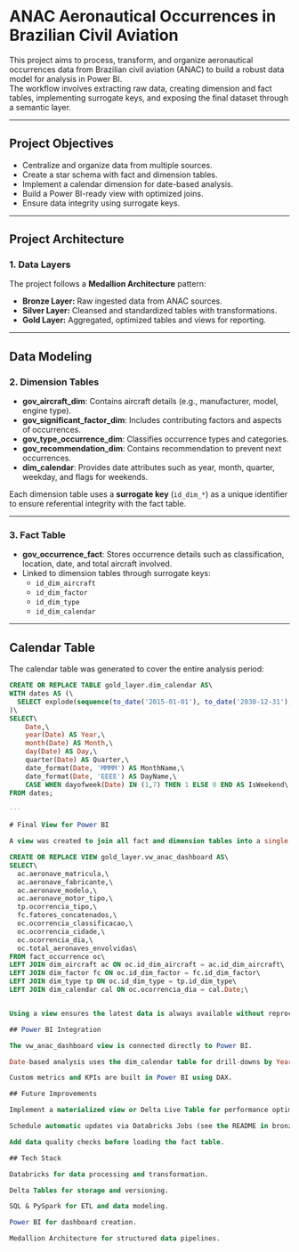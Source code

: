 # ANAC Aeronautical Occurrences in Brazilian Civil Aviation

This project aims to process, transform, and organize aeronautical occurrences data from Brazilian civil aviation (ANAC) to build a robust data model for analysis in Power BI.  
The workflow involves extracting raw data, creating dimension and fact tables, implementing surrogate keys, and exposing the final dataset through a semantic layer.

---

## Project Objectives
- Centralize and organize data from multiple sources.
- Create a star schema with fact and dimension tables.
- Implement a calendar dimension for date-based analysis.
- Build a Power BI-ready view with optimized joins.
- Ensure data integrity using surrogate keys.

---

## Project Architecture

### 1. Data Layers
The project follows a **Medallion Architecture** pattern:
- **Bronze Layer:** Raw ingested data from ANAC sources.
- **Silver Layer:** Cleansed and standardized tables with transformations.
- **Gold Layer:** Aggregated, optimized tables and views for reporting.

---

## Data Modeling

### 2. Dimension Tables
- **gov_aircraft_dim**: Contains aircraft details (e.g., manufacturer, model, engine type).
- **gov_significant_factor_dim**: Includes contributing factors and aspects of occurrences.
- **gov_type_occurrence_dim**: Classifies occurrence types and categories.
- **gov_recommendation_dim**: Contains recommendation to prevent next occurrences.
- **dim_calendar**: Provides date attributes such as year, month, quarter, weekday, and flags for weekends.

Each dimension table uses a **surrogate key** (`id_dim_*`) as a unique identifier to ensure referential integrity with the fact table.

---

### 3. Fact Table
- **gov_occurrence_fact**: Stores occurrence details such as classification, location, date, and total aircraft involved.
- Linked to dimension tables through surrogate keys:
  - `id_dim_aircraft`
  - `id_dim_factor`
  - `id_dim_type`
  - `id_dim_calendar`

---

## Calendar Table
The calendar table was generated to cover the entire analysis period:

```sql
CREATE OR REPLACE TABLE gold_layer.dim_calendar AS\
WITH dates AS (\
  SELECT explode(sequence(to_date('2015-01-01'), to_date('2030-12-31'), interval 1 day)) AS Date\
)\
SELECT\
    Date,\
    year(Date) AS Year,\
    month(Date) AS Month,\
    day(Date) AS Day,\
    quarter(Date) AS Quarter,\
    date_format(Date, 'MMMM') AS MonthName,\
    date_format(Date, 'EEEE') AS DayName,\
    CASE WHEN dayofweek(Date) IN (1,7) THEN 1 ELSE 0 END AS IsWeekend\
FROM dates;

---

# Final View for Power BI

A view was created to join all fact and dimension tables into a single semantic layer for Power BI dashboards:

CREATE OR REPLACE VIEW gold_layer.vw_anac_dashboard AS\
SELECT\
  ac.aeronave_matricula,\
  ac.aeronave_fabricante,\
  ac.aeronave_modelo,\
  ac.aeronave_motor_tipo,\
  tp.ocorrencia_tipo,\
  fc.fatores_concatenados,\
  oc.ocorrencia_classificacao,\
  oc.ocorrencia_cidade,\
  oc.ocorrencia_dia,\
  oc.total_aeronaves_envolvidas\
FROM fact_occurrence oc\
LEFT JOIN dim_aircraft ac ON oc.id_dim_aircraft = ac.id_dim_aircraft\
LEFT JOIN dim_factor fc ON oc.id_dim_factor = fc.id_dim_factor\
LEFT JOIN dim_type tp ON oc.id_dim_type = tp.id_dim_type\
LEFT JOIN dim_calendar cal ON oc.ocorrencia_dia = cal.Date;\


Using a view ensures the latest data is always available without reprocessing tables.

## Power BI Integration

The vw_anac_dashboard view is connected directly to Power BI.

Date-based analysis uses the dim_calendar table for drill-downs by Year, Quarter, Month, and Day.

Custom metrics and KPIs are built in Power BI using DAX.

## Future Improvements

Implement a materialized view or Delta Live Table for performance optimization.

Schedule automatic updates via Databricks Jobs (see the README in bronze ingestion for more details).

Add data quality checks before loading the fact table.

## Tech Stack

Databricks for data processing and transformation.

Delta Tables for storage and versioning.

SQL & PySpark for ETL and data modeling.

Power BI for dashboard creation.

Medallion Architecture for structured data pipelines.